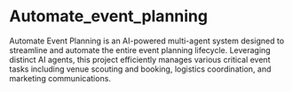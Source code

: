 # Automate_event_planning
Automate Event Planning is an AI-powered multi-agent system designed to streamline and automate the entire event planning lifecycle. Leveraging distinct AI agents, this project efficiently manages various critical event tasks including venue scouting and booking, logistics coordination, and marketing communications.
